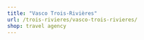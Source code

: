 ```yaml
---
title: "Vasco Trois-Rivières"
url: /trois-rivieres/vasco-trois-rivieres/
shop: travel agency
---
```

